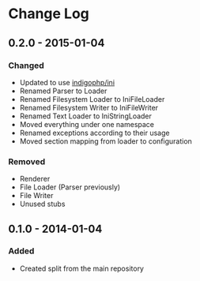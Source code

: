 # Change Log


## 0.2.0 - 2015-01-04

### Changed

- Updated to use [indigophp/ini](https://github.com/indigophp/ini)
- Renamed Parser to Loader
- Renamed Filesystem Loader to IniFileLoader
- Renamed Filesystem Writer to IniFileWriter
- Renamed Text Loader to IniStringLoader
- Moved everything under one namespace
- Renamed exceptions according to their usage
- Moved section mapping from loader to configuration


### Removed

- Renderer
- File Loader (Parser previously)
- File Writer
- Unused stubs


## 0.1.0 - 2014-01-04

### Added

- Created split from the main repository
